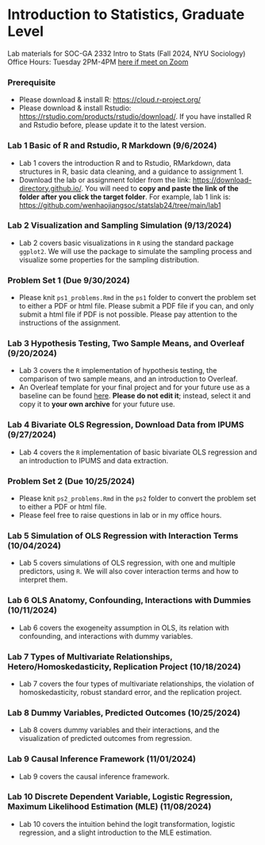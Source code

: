 # Introduction to Statistics, Graduate Level
Lab materials for SOC-GA 2332 Intro to Stats (Fall 2024, NYU Sociology) \
Office Hours: Tuesday 2PM-4PM [here if meet on Zoom](https://nyu.zoom.us/my/wenhaojiang)
 

### Prerequisite
+ Please download & install R: https://cloud.r-project.org/
+ Please download & install Rstudio: https://rstudio.com/products/rstudio/download/. If you have installed R and Rstudio before, please update it to the latest version.

### Lab 1 Basic of R and Rstudio, R Markdown (9/6/2024)
+ Lab 1 covers the introduction R and to Rstudio, RMarkdown, data structures in R, basic data cleaning, and a guidance to assignment 1.
+ Download the lab or assignment folder from the link: https://download-directory.github.io/. You will need to **copy and paste the link of the folder after you click the target folder**. For example, lab 1 link is: https://github.com/wenhaojiangsoc/statslab24/tree/main/lab1

### Lab 2 Visualization and Sampling Simulation (9/13/2024)
+ Lab 2 covers basic visualizations in `R` using the standard package `ggplot2`. We will use the package to simulate the sampling process and visualize some properties for the sampling distribution.

### Problem Set 1 (Due 9/30/2024)
+ Please knit `ps1_problems.Rmd` in the `ps1` folder to convert the problem set to either a PDF or html file. Please submit a PDF file if you can, and only submit a html file if PDF is not possible. Please pay attention to the instructions of the assignment.

### Lab 3 Hypothesis Testing, Two Sample Means, and Overleaf (9/20/2024)
+ Lab 3 covers the `R` implementation of hypothesis testing, the comparison of two sample means, and an introduction to Overleaf.
+ An Overleaf template for your final project and for your future use as a baseline can be found [here](https://www.overleaf.com/8539929553qtggbbwwpbvq). **Please do not edit it**; instead, select it and copy it to **your own archive** for your future use.

### Lab 4 Bivariate OLS Regression, Download Data from IPUMS (9/27/2024)
+ Lab 4 covers the `R` implementation of basic bivariate OLS regression and an introduction to IPUMS and data extraction.

### Problem Set 2 (Due 10/25/2024)
+ Please knit `ps2_problems.Rmd` in the `ps2` folder to convert the problem set to either a PDF or html file.
+ Please feel free to raise questions in lab or in my office hours.

### Lab 5 Simulation of OLS Regression with Interaction Terms (10/04/2024)
+ Lab 5 covers simulations of OLS regression, with one and multiple predictors, using `R`. We will also cover interaction terms and how to interpret them.

### Lab 6 OLS Anatomy, Confounding, Interactions with Dummies (10/11/2024)
+ Lab 6 covers the exogeneity assumption in OLS, its relation with confounding, and interactions with dummy variables.

### Lab 7 Types of Multivariate Relationships, Hetero/Homoskedasticity, Replication Project (10/18/2024)
+ Lab 7 covers the four types of multivariate relationships, the violation of homoskedasticity, robust standard error, and the replication project.

### Lab 8 Dummy Variables, Predicted Outcomes (10/25/2024)
+ Lab 8 covers dummy variables and their interactions, and the visualization of predicted outcomes from regression.

### Lab 9 Causal Inference Framework (11/01/2024)
+ Lab 9 covers the causal inference framework.

### Lab 10 Discrete Dependent Variable, Logistic Regression, Maximum Likelihood Estimation (MLE) (11/08/2024)
+ Lab 10 covers the intuition behind the logit transformation, logistic regression, and a slight introduction to the MLE estimation.
